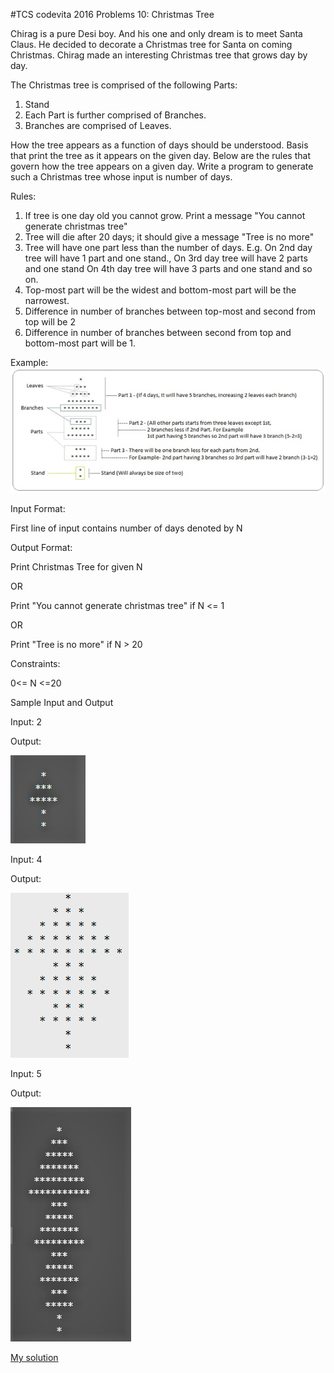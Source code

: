 #TCS codevita 2016 Problems 10: Christmas Tree

Chirag is a pure Desi boy. And his one and only dream is to meet Santa Claus. He decided to decorate a 
Christmas tree for Santa on coming Christmas. Chirag made an interesting Christmas tree that grows day by day.

The Christmas tree is comprised of the following Parts:

1. Stand 
2. Each Part is further comprised of Branches. 
3. Branches are comprised of Leaves.

How the tree appears as a function of days should be understood. Basis that print the tree as it appears on 
the given day. Below are the rules that govern how the tree appears on a given day. Write a program to 
generate such a Christmas tree whose input is number of days.

Rules:

1. If tree is one day old you cannot grow. Print a message "You cannot generate christmas tree" 
2. Tree will die after 20 days; it should give a message "Tree is no more" 
3. Tree will have one part less than the number of days. E.g. On 2nd day tree will have 1 part and one stand., On 3rd day tree will have 2 parts and one stand On 4th day tree will have 3 parts and one stand and so on. 
4. Top-most part will be the widest and bottom-most part will be the narrowest. 
5. Difference in number of branches between top-most and second from top will be 2 
6. Difference in number of branches between second from top and bottom-most part will be 1.

Example:
![Example](images/Codevita_Christmas_tree1.png)


Input Format:

First line of input contains number of days denoted by N

Output Format:

Print Christmas Tree for given N

OR

Print "You cannot generate christmas tree" if N <= 1

OR

Print "Tree is no more" if N > 20

Constraints:

0<= N <=20

Sample Input and Output

Input:
2

Output:

![output](images/Codevita_Christmas_tree4.png)


Input:
4

Output:

![output](images/Codevita_Christmas_tree2.png)


Input:
5

Output:

![output](images/Codevita_Christmas_tree3.png)

[My solution](/solutions/christmas_tree.cpp)
